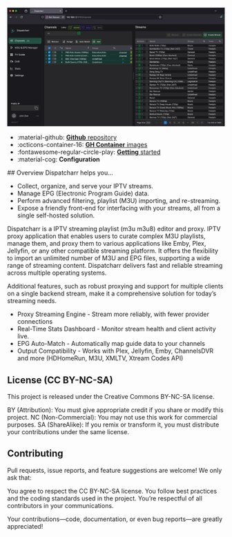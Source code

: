 
<p align="center">
  <a href="https://dispatcharr.github.io/Dispatcharr-Docs/getting-started/">
    <img src="assets/dispatcharr_ui_beta.png" alt="Dispatcharr UI">
  </a>
</p>
<div class="grid cards" markdown>

- :material-github: [__Github__ repository](https://github.com/Dispatcharr/Dispatcharr)
- :octicons-container-16: [__GH Container__ images](https://github.com/Dispatcharr/Dispatcharr/pkgs/container/dispatcharr)
- :fontawesome-regular-circle-play: [__Getting__ started](installation.md)
- :material-cog: __Configuration__


</div>
## Overview
Dispatcharr helps you...

- Collect, organize, and serve your IPTV streams.
- Manage EPG (Electronic Program Guide) data.
- Perform advanced filtering, playlist (M3U) importing, and re-streaming.
- Expose a friendly front-end for interfacing with your streams, all from a single self-hosted solution.

Dispatcharr is a IPTV streaming playlist (m3u m3u8) editor and proxy. IPTV proxy application that enables users to curate complex M3U playlists, manage them, and proxy them to various applications like Emby, Plex, Jellyfin, or any other compatible streaming platform. It offers the flexibility to import an unlimited number of M3U and EPG files, supporting a wide range of streaming content. Dispatcharr delivers fast and reliable streaming across multiple operating systems. 

Additional features, such as robust proxying and support for multiple clients on a single backend stream, make it a comprehensive solution for today’s streaming needs. 

  - Proxy Streaming Engine - Stream more reliably, with fewer provider connections 
  - Real-Time Stats Dashboard - Monitor stream health and client activity live. 
  - EPG Auto-Match - Automatically map guide data to your channels 
  - Output Compatibility - Works with Plex, Jellyfin, Emby, ChannelsDVR and more (HDHomeRun, M3U, XMLTV, Xtream Codes API)

## License (CC BY-NC-SA)

This project is released under the Creative Commons BY-NC-SA license.

BY (Attribution): You must give appropriate credit if you share or modify this project.
NC (Non-Commercial): You may not use this work for commercial purposes.
SA (ShareAlike): If you remix or transform it, you must distribute your contributions under the same license.

## Contributing
Pull requests, issue reports, and feature suggestions are welcome! We only ask that:

You agree to respect the CC BY-NC-SA license.
You follow best practices and the coding standards used in the project.
You’re respectful of all contributors in your communications.

Your contributions—code, documentation, or even bug reports—are greatly appreciated!
